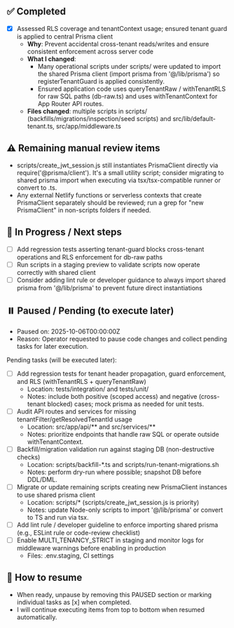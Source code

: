

## ✅ Completed
- [x] Assessed RLS coverage and tenantContext usage; ensured tenant guard is applied to central Prisma client
  - **Why**: Prevent accidental cross-tenant reads/writes and ensure consistent enforcement across server code
  - **What I changed**:
    - Many operational scripts under scripts/ were updated to import the shared Prisma client (import prisma from '@/lib/prisma') so registerTenantGuard is applied consistently.
    - Ensured application code uses queryTenantRaw / withTenantRLS for raw SQL paths (db-raw.ts) and uses withTenantContext for App Router API routes.
  - **Files changed**: multiple scripts in scripts/ (backfills/migrations/inspection/seed scripts) and src/lib/default-tenant.ts, src/app/middleware.ts

## ⚠️ Remaining manual review items
- scripts/create_jwt_session.js still instantiates PrismaClient directly via require('@prisma/client'). It's a small utility script; consider migrating to shared prisma import when executing via tsx/tsx-compatible runner or convert to .ts.
- Any external Netlify functions or serverless contexts that create PrismaClient separately should be reviewed; run a grep for "new PrismaClient" in non-scripts folders if needed.

## 🚧 In Progress / Next steps
- [ ] Add regression tests asserting tenant-guard blocks cross-tenant operations and RLS enforcement for db-raw paths
- [ ] Run scripts in a staging preview to validate scripts now operate correctly with shared client
- [ ] Consider adding lint rule or developer guidance to always import shared prisma from '@/lib/prisma' to prevent future direct instantiations

## ⏸️ Paused / Pending (to execute later)
- Paused on: 2025-10-06T00:00:00Z
- Reason: Operator requested to pause code changes and collect pending tasks for later execution.

Pending tasks (will be executed later):
- [ ] Add regression tests for tenant header propagation, guard enforcement, and RLS (withTenantRLS + queryTenantRaw)
  - Location: tests/integration/ and tests/unit/
  - Notes: include both positive (scoped access) and negative (cross-tenant blocked) cases; mock prisma as needed for unit tests.
- [ ] Audit API routes and services for missing tenantFilter/getResolvedTenantId usage
  - Location: src/app/api/** and src/services/**
  - Notes: prioritize endpoints that handle raw SQL or operate outside withTenantContext.
- [ ] Backfill/migration validation run against staging DB (non-destructive checks)
  - Location: scripts/backfill-*.ts and scripts/run-tenant-migrations.sh
  - Notes: perform dry-run where possible; snapshot DB before DDL/DML.
- [ ] Migrate or update remaining scripts creating new PrismaClient instances to use shared prisma client
  - Location: scripts/* (scripts/create_jwt_session.js is priority)
  - Notes: update Node-only scripts to import '@/lib/prisma' or convert to TS and run via tsx.
- [ ] Add lint rule / developer guideline to enforce importing shared prisma (e.g., ESLint rule or code-review checklist)
- [ ] Enable MULTI_TENANCY_STRICT in staging and monitor logs for middleware warnings before enabling in production
  - Files: .env.staging, CI settings

## 🔁 How to resume
- When ready, unpause by removing this PAUSED section or marking individual tasks as [x] when completed.
- I will continue executing items from top to bottom when resumed automatically.
